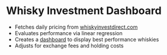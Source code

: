 # Whisky Investment Dashboard
 - Fetches daily pricing from [whiskyinvestdirect.com](https://www.whiskyinvestdirect.com/)
 - Evaluates performance via linear regression
 - Creates a [dashboard](https://whisky-invest.herokuapp.com/) to display best performance whiskies
 - Adjusts for exchange fees and holding costs
